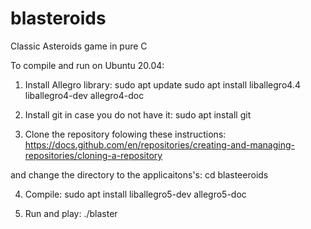 # blasteroids
Classic Asteroids game in pure C

To compile and run on Ubuntu 20.04:

1) Install Allegro library:
sudo apt update
sudo apt install liballegro4.4 liballegro4-dev allegro4-doc

2) Install git in case you do not have it:
sudo apt install git

3) Clone the repository folowing these instructions:
https://docs.github.com/en/repositories/creating-and-managing-repositories/cloning-a-repository

and change the directory to the applicaitons's:
cd blasteeroids

4) Compile:
sudo apt install liballegro5-dev allegro5-doc 

5) Run and play:
./blaster
 


